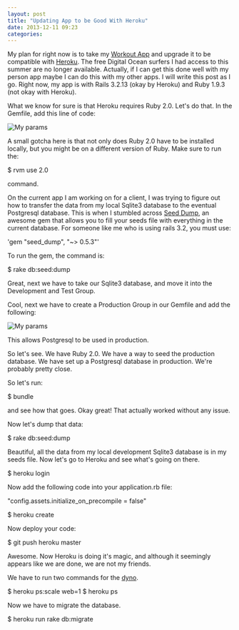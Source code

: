 ```yaml
---
layout: post
title: "Updating App to be Good With Heroku"
date: 2013-12-11 09:23
categories:
---
```

My plan for right now is to take my [Workout App](https://github.com/stevenabrooks/workout-app) and upgrade it to be compatible with [Heroku](https://heroku.com).  The free Digital Ocean surfers I had access to this summer are no longer available.  Actually, if I can get this done well with my person app maybe I can do this with my other apps.  I will write this post as I go.  Right now, my app is with Rails 3.2.13 (okay by Heroku) and Ruby 1.9.3 (not okay with Heroku).

What we know for sure is that Heroku requires Ruby 2.0.  Let's do that.  In the Gemfile, add this line of code:

![My params](/images/2.0.png)

A small gotcha here is that not only does Ruby 2.0 have to be installed locally, but you might be on a different version of Ruby.  Make sure to run the:

$ rvm use 2.0 

command.

On the current app I am working on for a client, I was trying to figure out how to transfer the data from my local Sqlite3 database to the eventual Postgresql database.  This is when I stumbled across [Seed Dump](https://github.com/rroblak/seed_dump), an awesome gem that allows you to fill your seeds file with everything in the current database.  For someone like me who is using rails 3.2, you must use:

'gem "seed_dump", "~> 0.5.3"'

To run the gem, the command is:

$ rake db:seed:dump

Great, next we have to take our Sqlite3 database, and move it into the Development and Test Group.  

Cool, next we have to create a Production Group in our Gemfile and add the following:

![My params](/images/production.png)

This allows Postgresql to be used in production.  

So let's see. We have Ruby 2.0.  We have a way to seed the production database.  We have set up a Postgresql database in production.  We're probably pretty close.

So let's run:

$ bundle

and see how that goes.  Okay great! That actually worked without any issue.

Now let's dump that data:

$ rake db:seed:dump

Beautiful, all the data from my local development Sqlite3 database is in my seeds file.  Now let's go to Heroku and see what's going on there.

$ heroku login

Now add the following code into your application.rb file:

"config.assets.initialize_on_precompile = false"

$ heroku create

Now deploy your code:

$ git push heroku master

Awesome.  Now Heroku is doing it's magic, and although it seemingly appears like we are done, we are not my friends.

We have to run two commands for the [dyno](https://devcenter.heroku.com/articles/dynos).

$ heroku ps:scale web=1
$ heroku ps

Now we have to migrate the database.

$ heroku run rake db:migrate

